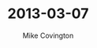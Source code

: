 ---
title: 2013-03-07
layout: schedule
categories: schedule
comments: true
author: Mike Covington
classdate: 2013-03-21
reading:
 - title: "ggplot2 ch5: 'Toolbox'"
   link:
homework:
 - q: 2013-03-04-ch5-review.md
   a:
 - q: 2013-03-04-elaborate-upon-plot.md
   a: 2013-03-14-elaborate-upon-plot-solutions.md
exercises:
 - q: 2013-03-21-restyle.md
   a:
resources:
 - title: The Coding Collective™
   link:  2013-03-05-the-coding-collective.md
---